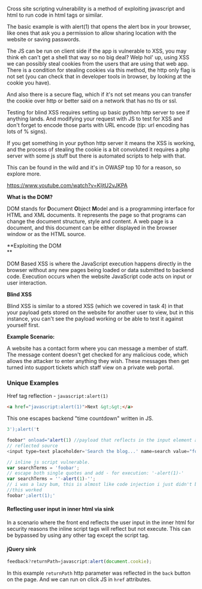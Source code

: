 Cross site scripting vulnerability is a method of exploiting javascript and html 
to run code in html tags or similar.

The basic example is with alert(1) that opens the alert box in your browser, like ones that ask you a permission to allow sharing location with the website or saving passwords.

The JS can be run on client side if the app is vulnerable to XSS, you may think eh can't get a shell that way so no big deal?
Welp hol' up, using XSS we can possibly steal cookies from the users that are using that web app.
There is a condition for stealing cookies via this method, the http only flag is not set (you can check that in developer tools in browser, by looking at the cookie you have).

And also there is a secure flag, which if it's not set means you can transfer the cookie over http or better said on a network that has no tls or ssl.

Testing for blind XSS requires setting up basic python http server to see if anything lands.
And modifying your request with JS to test for XSS and don't forget to encode those parts with URL encode (tip: url encoding has lots of % signs).

If you get something in your python http server it means the XSS is working, and the process of stealing the cookie is a bit convoluted it requires a php server with some js stuff but there is automated scripts to help with that.

This can be found in the wild and it's in OWASP top 10 for a reason, so explore more.

https://www.youtube.com/watch?v=KljtU2vJKPA

**What is the DOM?**  

DOM stands for **D**ocument **O**bject **M**odel and is a programming interface for HTML and XML documents. It represents the page so that programs can change the document structure, style and content. A web page is a document, and this document can be either displayed in the browser window or as the HTML source.

**Exploiting the DOM  
**

DOM Based XSS is where the JavaScript execution happens directly in the browser without any new pages being loaded or data submitted to backend code. Execution occurs when the website JavaScript code acts on input or user interaction.

**Blind XSS**

  
Blind XSS is similar to a stored XSS (which we covered in task 4) in that your payload gets stored on the website for another user to view, but in this instance, you can't see the payload working or be able to test it against yourself first.  
  
**Example Scenario:**  
  
A website has a contact form where you can message a member of staff. The message content doesn't get checked for any malicious code, which allows the attacker to enter anything they wish. These messages then get turned into support tickets which staff view on a private web portal.

### Unique Examples

Href tag reflection - `javascript:alert(1)`
```html
<a href="javascript:alert(1)">Next &gt;&gt;</a>
```

This one escapes backend "time countdown" written in JS.
```javascript
3');alert('t
```

```js
foobar" onload="alert(1) //payload that reflects in the input element and has no closing quote for valid html
// reflected source
<input type=text placeholder='Search the blog...' name=search value="foobar onload="alert(1)">
```

```js
// inline js script vulnerable.
var searchTerms = 'foobar';
// escape both single quotes and add - for execution: '-alert(1)-'
var searchTerms = ''-alert(1)-'';
// i was a lazy bum, this is almost like code injection i just didn't bother testing... ';alert(1); or some shit would work.
//this worked
foobar';alert(1);'
```

#### Reflecting user input in inner html via sink

In a scenario where the front end reflects the user input in the inner html for security reasons the inline script tags will reflect but not execute.
This can be bypassed by using any other tag except the script tag.

#### jQuery sink

```js
feedback?returnPath=javascript:alert(document.cookie);
```

In this example `returnPath` http parameter was reflected in the `back` button on the page.
And we can run on click JS in `href` attributes.

